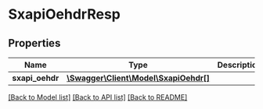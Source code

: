 # SxapiOehdrResp

## Properties
Name | Type | Description | Notes
------------ | ------------- | ------------- | -------------
**sxapi_oehdr** | [**\Swagger\Client\Model\SxapiOehdr[]**](SxapiOehdr.md) |  | [optional] 

[[Back to Model list]](../README.md#documentation-for-models) [[Back to API list]](../README.md#documentation-for-api-endpoints) [[Back to README]](../README.md)


